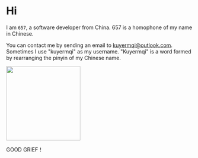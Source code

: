 # Hi

I am `657`, a software developer from China. 657 is a homophone of my name in Chinese.

You can contact me by sending an email to kuyermqi@outlook.com. Sometimes I use "kuyermqi" as my username. "Kuyermqi" is a word formed by rearranging the pinyin of my Chinese name.

<div>
  <img
    :style="{ marginTop: `calc(calc(50vh - 7rem) / 3)` }"
    class=" mx-auto "
    width="200"
    src="/images/charliebrown.jpg"
  />
  <p class=' text-center pt-4 text-sm '>
    GOOD GRIEF！
  </p>
</div>